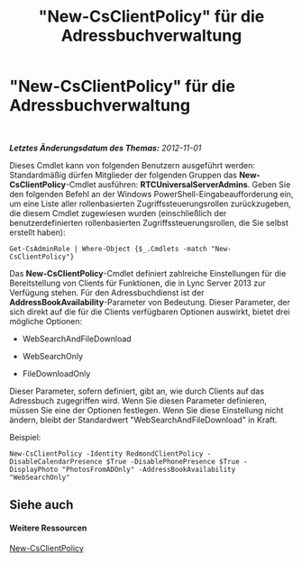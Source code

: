 ﻿---
title: "\"New-CsClientPolicy\" für die Adressbuchverwaltung"
TOCTitle: "\"New-CsClientPolicy\" für die Adressbuchverwaltung"
ms:assetid: ef4415fc-82c4-4dc8-97d1-37a084553343
ms:mtpsurl: https://technet.microsoft.com/de-de/library/Gg429726(v=OCS.15)
ms:contentKeyID: 49295832
ms.date: 05/19/2016
mtps_version: v=OCS.15
ms.translationtype: HT
---

# \"New-CsClientPolicy\" für die Adressbuchverwaltung

 

_**Letztes Änderungsdatum des Themas:** 2012-11-01_

Dieses Cmdlet kann von folgenden Benutzern ausgeführt werden: Standardmäßig dürfen Mitglieder der folgenden Gruppen das **New-CsClientPolicy**-Cmdlet ausführen: **RTCUniversalServerAdmins**. Geben Sie den folgenden Befehl an der Windows PowerShell-Eingabeaufforderung ein, um eine Liste aller rollenbasierten Zugriffssteuerungsrollen zurückzugeben, die diesem Cmdlet zugewiesen wurden (einschließlich der benutzerdefinierten rollenbasierten Zugriffssteuerungsrollen, die Sie selbst erstellt haben):

    Get-CsAdminRole | Where-Object {$_.Cmdlets -match "New-CsClientPolicy"}

Das **New-CsClientPolicy**-Cmdlet definiert zahlreiche Einstellungen für die Bereitstellung von Clients für Funktionen, die in Lync Server 2013 zur Verfügung stehen. Für den Adressbuchdienst ist der **AddressBookAvailability**-Parameter von Bedeutung. Dieser Parameter, der sich direkt auf die für die Clients verfügbaren Optionen auswirkt, bietet drei mögliche Optionen:

  - WebSearchAndFileDownload

  - WebSearchOnly

  - FileDownloadOnly

Dieser Parameter, sofern definiert, gibt an, wie durch Clients auf das Adressbuch zugegriffen wird. Wenn Sie diesen Parameter definieren, müssen Sie eine der Optionen festlegen. Wenn Sie diese Einstellung nicht ändern, bleibt der Standardwert "WebSearchAndFileDownload" in Kraft.

Beispiel:

    New-CsClientPolicy -Identity RedmondClientPolicy -DisableCalendarPresence $True -DisablePhonePresence $True -DisplayPhoto "PhotosFromADOnly" -AddressBookAvailability "WebSearchOnly"

## Siehe auch

#### Weitere Ressourcen

[New-CsClientPolicy](new-csclientpolicy.md)

